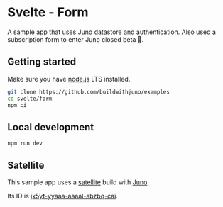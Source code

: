 # Svelte - Form

A sample app that uses Juno datastore and authentication. Also used a subscription form to enter Juno closed beta 🤪.

## Getting started

Make sure you have [node.js](https://nodejs.org) LTS installed.

```bash
git clone https://github.com/buildwithjuno/examples
cd svelte/form
npm ci
```

## Local development

```
npm run dev
```

## Satellite

This sample app uses a [satellite](https://juno.build/docs/terminology#satellite) build with [Juno](https://juno.build).

Its ID is [jx5yt-yyaaa-aaaal-abzbq-cai](https://jx5yt-yyaaa-aaaal-abzbq-cai.ic0.app).
